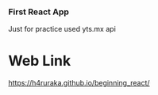 ### First React App
Just for practice
used yts.mx api

# Web Link
https://h4ruraka.github.io/beginning_react/
